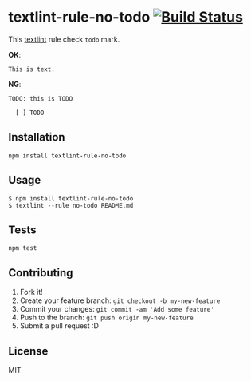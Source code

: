 # textlint-rule-no-todo [![Build Status](https://travis-ci.org/textlint-rule/textlint-rule-no-todo.svg?branch=master)](https://travis-ci.org/textlint-rule/textlint-rule-no-todo)

This [textlint](https://github.com/textlint-rule/textlint "textlint") rule check `todo` mark.

**OK**:

```
This is text.
```

**NG**:

```
TODO: this is TODO

- [ ] TODO
```


## Installation

    npm install textlint-rule-no-todo

## Usage

    $ npm install textlint-rule-no-todo
    $ textlint --rule no-todo README.md

## Tests

    npm test

## Contributing

1. Fork it!
2. Create your feature branch: `git checkout -b my-new-feature`
3. Commit your changes: `git commit -am 'Add some feature'`
4. Push to the branch: `git push origin my-new-feature`
5. Submit a pull request :D

## License

MIT
